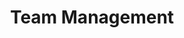 ---
# Featured tags need to have either the `list` or `grid` layout (PRO only).
layout: grid

# The title of the tag's page.
title: Team Management

# The name of the tag, used in a post's front matter (e.g. tags: [<slug>]).
slug: team-management

# (Optional) Write a short (~150 characters) description of this featured tag.
description: >
  Team management is the process of organizing, guiding, and motivating a group of individuals to achieve shared objectives efficiently. It involves fostering collaboration, resolving conflicts, and leveraging each team member's strengths to drive success.

# (Optional) You can disable grouping posts by date.
no_groups: false

# Exclude this example category from the sitemap.
# DON'T USE THIS SETTING IN YOUR CATEGORIES!
sitemap: false
---